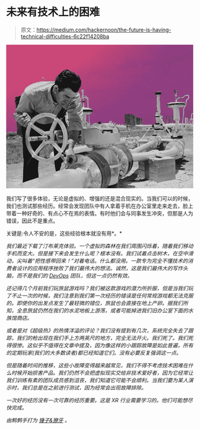 # 未来有技术上的困难

> 原文：<https://medium.com/hackernoon/the-future-is-having-technical-difficulties-6c22f14208ba>

![](img/08b2247c5b4e9edb92da3bd65344c3e9.png)

我们写了很多体验，无论是虚拟的、增强的还是混合现实的。当我们可以的时候，我们也测试那些经历。经常会发现团队中有人拿着手机在办公室里走来走去，脸上带着一种好奇的、有点心不在焉的表情。有时他们会与同事发生冲突，但那是人为错误，因此不是重点。

关键是:令人不安的是，这些经验根本就没有用*。*

*我们最近下载了汀布莱克体验。一个虚拟的森林在我们周围闪烁着，随着我们移动手机而变大。但是接下来会发生什么呢？根本没有。我们试着点击树木，在空中滑动，尖叫着“把性感带回来！”对着电话。什么都没用。一款专为完全不懂技术的消费者设计的应用程序挫败了我们最伟大的想法。诚然，这是我们最伟大的写作头脑，而不是我们的 [DevOps](https://hackernoon.com/tagged/devops) 团队，但这一点仍然有效。*

*还记得几个月前我们玩旅鼠游戏吗？我们被这款游戏的潜力所折服，但是当我们玩了不止一次的时候，我们注意到我们第一次经历的错误是任何常规游戏都无法克服的。即使你的出发点发生了最轻微的错位，旅鼠也会直接在地上产卵。据我们所知，全息旅鼠仍然在我们的水泥地板上游荡，或者可能掉进我们旧办公室下面的水族馆商店。*

*或者是对《超级热》的热情洋溢的评论？我们没有提到有几次，系统完全失去了跟踪，我们的枪出现在我们手上方两英尺的地方，完全无法开火。我们死了。我们死得很惨。这似乎不值得在文章中提及，因为像这样的小跟踪故障是如此普遍，所有的定期玩家(我们的大多数读者)都已经知道它们。没有必要反复强调这一点。*

*但是随着时间的推移，这些小故障变得越来越常见，我们不得不考虑技术困难在什么时候开始损害产品。我们仍然不会把虚拟现实交给非技术爱好者，因为它经常让我们训练有素的团队成员感到沮丧，我们知道它可能不会顺利。当我们要为某人演示时，我们总是在之前进行测试，因为经常会出现故障排除。*

*一次好的经历没有一次可靠的经历重要。这是 XR 行业需要学习的。他们可能想尽快完成。*

**由鹪鹩手打为* [*锤子&獠牙*](http://www.hammerandtusk.com) *。**